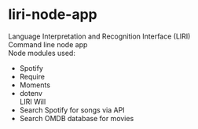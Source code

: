 # liri-node-app<br>
Language Interpretation and Recognition Interface (LIRI)<br>
Command line node app<br>
Node modules used:
- Spotify
- Require
- Moments
- dotenv<br>
LIRI Will<br>
- Search Spotify for songs via API
- Search OMDB database for movies
